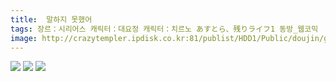 ```yaml
---
title:  말하지 못했어
tags: 장르：시리어스 캐릭터：대요정 캐릭터：치르노 あすとら、残りライフ1 동방_웹코믹
image: http://crazytempler.ipdisk.co.kr:81/publist/HDD1/Public/doujin/ghap/5594/001.jpg
---
```

<img src="http://crazytempler.ipdisk.co.kr:81/publist/HDD1/Public/doujin/ghap/5594/001.jpg">
<img src="http://crazytempler.ipdisk.co.kr:81/publist/HDD1/Public/doujin/ghap/5594/002.jpg">
<img src="http://crazytempler.ipdisk.co.kr:81/publist/HDD1/Public/doujin/ghap/5594/003.jpg">
